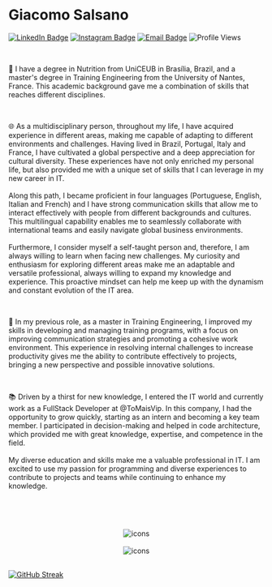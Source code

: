 # Giacomo Salsano


  <a href="https://www.linkedin.com/in/giacomo-salsano/" target="_blank">![LinkedIn Badge](https://img.shields.io/badge/Giacomo_Salsano-name?logo=linkedin&logoColor=0A66C2&labelColor=white&color=blue&link=https%3A%2F%2Fwww.linkedin.com%2Fin%2Fgiacomo-salsano%2F)</a>
  <a href="https://www.instagram.com/giacomosalsano/" target="_blank">![Instagram Badge](https://img.shields.io/badge/giacomosalsano-instagram?logo=instagram&logoColor=E4405F&labelColor=white&color=blue&link=https%3A%2F%2Fwww.instagram.com%2Fgiacomosalsano%2F)</a>
  <a href="mailto:giacomosalsano@hotmail.com" target="_blank">![Email Badge](https://img.shields.io/badge/giacomosalsano%40hotmail.com-email?logo=maildotru&logoColor=red&labelColor=white&color=blue&link=mailto%3Agiacomosalsano%40hotmail.com)</a>
  ![Profile Views](https://komarev.com/ghpvc/?username=giacomosalsano&color=blue&abbreviated=true&base=160&label=Profile+Views)
  
<br>

<div id="text_presentation">
  <p>
    👤 I have a degree in Nutrition from UniCEUB in Brasília, Brazil, and a master's degree in Training Engineering from the University of Nantes, France. This academic background gave me a combination of skills that reaches different disciplines.

 
  </p>

  <br>
 
  <p>
    🌐 As a multidisciplinary person, throughout my life, I have acquired experience in different areas, making me capable of adapting to different environments and challenges. Having lived in Brazil, Portugal, Italy and France, I have cultivated a global perspective and a deep appreciation for cultural diversity. These experiences have not only enriched my personal life, but also provided me with a unique set of skills that I can leverage in my new career in IT.
    <br><br>
      Along this path, I became proficient in four languages ​​(Portuguese, English, Italian and French) and I have strong communication skills that allow me to interact effectively with people from different backgrounds and cultures. This multilingual capability enables me to seamlessly collaborate with international teams and easily navigate global business environments.
    <br><br>
      Furthermore, I consider myself a self-taught person and, therefore, I am always willing to learn when facing new challenges. My curiosity and enthusiasm for exploring different areas make me an adaptable and versatile professional, always willing to expand my knowledge and experience. This proactive mindset can help me keep up with the dynamism and constant evolution of the IT area.
  </p>

  <br>
  
  <p>
    🔧 In my previous role, as a master in Training Engineering, I improved my skills in developing and managing training programs, with a focus on improving communication strategies and promoting a cohesive work environment. This experience in resolving internal challenges to increase productivity gives me the ability to contribute effectively to projects, bringing a new perspective and possible innovative solutions.
  </p>

  <br>
  
  <p>
    📚 Driven by a thirst for new knowledge, I entered the IT world and currently work as a FullStack Developer at @ToMaisVip. In this company, I had the opportunity to grow quickly, starting as an intern and becoming a key team member. I participated in decision-making and helped in code architecture, which provided me with great knowledge, expertise, and competence in the field.
    <br><br>
        My diverse education and skills make me a valuable professional in IT. I am excited to use my passion for programming and diverse experiences to contribute to projects and teams while continuing to enhance my knowledge.
  </p>

  <br>
</div>

## 
<div id="footer" align="center" style="display: inline_block">
  
</div>
<div align="center" style="display: inline_block"><br>
  <img src="https://skillicons.dev/icons?i=ts,js,html,css,tailwind,react,nextjs,nodejs,discord,vscode,postman,notion,npm,vercel,docker,postgres,github,express,vite,prisma&perline=10" alt="icons" />
  <br><br>
  <img src="https://skillicons.dev/icons?i=ableton,figma,ai,ps" alt="icons" />
</div>

##

  [![GitHub Streak](https://streak-stats.demolab.com?user=giacomosalsano&theme=city-lights&date_format=j%20M%5B%20Y%5D&mode=weekly&hide_longest_streak=true)](https://git.io/streak-stats)

